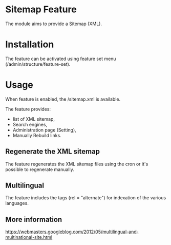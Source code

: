 Sitemap Feature
======================

The module aims to provide a Sitemap (XML).

# Installation

The feature can be activated using feature set menu
(/admin/structure/feature-set).

# Usage

When feature is enabled, the /sitemap.xml is available.

The feature provides:
- list of XML sitemap,
- Search engines,
- Administration page (Setting),
- Manually Rebuild links.

## Regenerate the XML sitemap
The feature regenerates the XML sitemap files using the cron or it's possible to
regenerate manually.

## Multilingual
The feature includes the tags (rel = "alternate") for indexation of the
various languages.

## More information
https://webmasters.googleblog.com/2012/05/multilingual-and-multinational-site.html



